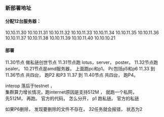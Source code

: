 
### 新部署地址

#### 分配12台服务器：
10.10.11.30
10.10.11.31
10.10.11.32
10.10.11.33
10.10.11.34
10.10.11.35
10.10.11.36
10.10.11.37
10.10.11.38
10.10.11.39
10.10.11.40
10.10.10.21

#### 部署
11.30节点 做私链创世节点
11.31节点跑 lotus，server， poster。 
11.32节点跑  sealer。
10.21节点是amd服务器， 上面跑pc和p1。 Pc包括p5和p6 
11.33 到 11.36节点 共四台， 跑P2 和P3
11.37 到 11.40节点 共四台， 跑P4。 

interop  落后于testnet ，      
集群算力增长情况，跑internet原因是支持512M ，  就跑一个私网，     
先512M， 再跑。 
官方的代码， 怎么分开， p1 跑私链。  官方的私链

如果P6删除， 发现要删除的文件不存在， 32任务就会报错， 状态为2

